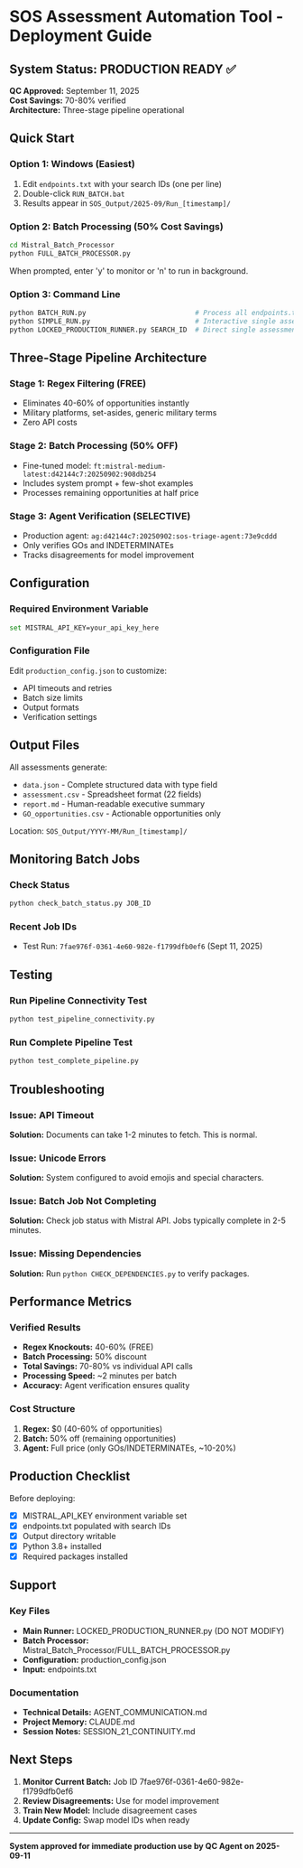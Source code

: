 # SOS Assessment Automation Tool - Deployment Guide

## System Status: PRODUCTION READY ✅
**QC Approved:** September 11, 2025  
**Cost Savings:** 70-80% verified  
**Architecture:** Three-stage pipeline operational

## Quick Start

### Option 1: Windows (Easiest)
1. Edit `endpoints.txt` with your search IDs (one per line)
2. Double-click `RUN_BATCH.bat`
3. Results appear in `SOS_Output/2025-09/Run_[timestamp]/`

### Option 2: Batch Processing (50% Cost Savings)
```bash
cd Mistral_Batch_Processor
python FULL_BATCH_PROCESSOR.py
```
When prompted, enter 'y' to monitor or 'n' to run in background.

### Option 3: Command Line
```bash
python BATCH_RUN.py                           # Process all endpoints.txt
python SIMPLE_RUN.py                          # Interactive single assessment
python LOCKED_PRODUCTION_RUNNER.py SEARCH_ID  # Direct single assessment
```

## Three-Stage Pipeline Architecture

### Stage 1: Regex Filtering (FREE)
- Eliminates 40-60% of opportunities instantly
- Military platforms, set-asides, generic military terms
- Zero API costs

### Stage 2: Batch Processing (50% OFF)
- Fine-tuned model: `ft:mistral-medium-latest:d42144c7:20250902:908db254`
- Includes system prompt + few-shot examples
- Processes remaining opportunities at half price

### Stage 3: Agent Verification (SELECTIVE)
- Production agent: `ag:d42144c7:20250902:sos-triage-agent:73e9cddd`
- Only verifies GOs and INDETERMINATEs
- Tracks disagreements for model improvement

## Configuration

### Required Environment Variable
```bash
set MISTRAL_API_KEY=your_api_key_here
```

### Configuration File
Edit `production_config.json` to customize:
- API timeouts and retries
- Batch size limits
- Output formats
- Verification settings

## Output Files

All assessments generate:
- `data.json` - Complete structured data with type field
- `assessment.csv` - Spreadsheet format (22 fields)
- `report.md` - Human-readable executive summary
- `GO_opportunities.csv` - Actionable opportunities only

Location: `SOS_Output/YYYY-MM/Run_[timestamp]/`

## Monitoring Batch Jobs

### Check Status
```python
python check_batch_status.py JOB_ID
```

### Recent Job IDs
- Test Run: `7fae976f-0361-4e60-982e-f1799dfb0ef6` (Sept 11, 2025)

## Testing

### Run Pipeline Connectivity Test
```bash
python test_pipeline_connectivity.py
```

### Run Complete Pipeline Test
```bash
python test_complete_pipeline.py
```

## Troubleshooting

### Issue: API Timeout
**Solution:** Documents can take 1-2 minutes to fetch. This is normal.

### Issue: Unicode Errors
**Solution:** System configured to avoid emojis and special characters.

### Issue: Batch Job Not Completing
**Solution:** Check job status with Mistral API. Jobs typically complete in 2-5 minutes.

### Issue: Missing Dependencies
**Solution:** Run `python CHECK_DEPENDENCIES.py` to verify packages.

## Performance Metrics

### Verified Results
- **Regex Knockouts:** 40-60% (FREE)
- **Batch Processing:** 50% discount
- **Total Savings:** 70-80% vs individual API calls
- **Processing Speed:** ~2 minutes per batch
- **Accuracy:** Agent verification ensures quality

### Cost Structure
1. **Regex:** $0 (40-60% of opportunities)
2. **Batch:** 50% off (remaining opportunities)  
3. **Agent:** Full price (only GOs/INDETERMINATEs, ~10-20%)

## Production Checklist

Before deploying:
- [x] MISTRAL_API_KEY environment variable set
- [x] endpoints.txt populated with search IDs
- [x] Output directory writable
- [x] Python 3.8+ installed
- [x] Required packages installed

## Support

### Key Files
- **Main Runner:** LOCKED_PRODUCTION_RUNNER.py (DO NOT MODIFY)
- **Batch Processor:** Mistral_Batch_Processor/FULL_BATCH_PROCESSOR.py
- **Configuration:** production_config.json
- **Input:** endpoints.txt

### Documentation
- **Technical Details:** AGENT_COMMUNICATION.md
- **Project Memory:** CLAUDE.md
- **Session Notes:** SESSION_21_CONTINUITY.md

## Next Steps

1. **Monitor Current Batch:** Job ID 7fae976f-0361-4e60-982e-f1799dfb0ef6
2. **Review Disagreements:** Use for model improvement
3. **Train New Model:** Include disagreement cases
4. **Update Config:** Swap model IDs when ready

---
**System approved for immediate production use by QC Agent on 2025-09-11**